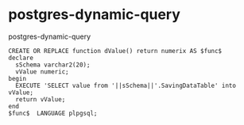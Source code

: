 # postgres-dynamic-query
postgres-dynamic-query

```
CREATE OR REPLACE function dValue() return numerix AS $func$
declare
  sSchema varchar2(20);
  vValue numeric;
begin
  EXECUTE 'SELECT value from '||sSchema||'.SavingDataTable' into vValue;
  return vValue;
end
$func$  LANGUAGE plpgsql;
```

